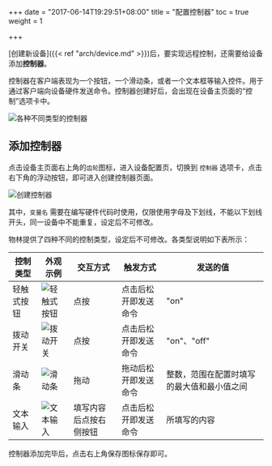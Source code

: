 +++
date = "2017-06-14T19:29:51+08:00"
title = "配置控制器"
toc = true
weight = 1

+++

[创建新设备]({{< ref "arch/device.md" >}})后，要实现远程控制，还需要给设备添加**控制器**。

控制器在客户端表现为一个按钮，一个滑动条，或者一个文本框等输入控件。用于通过客户端向设备硬件发送命令。控制器创建好后，会出现在设备主页面的“控制”选项卡中。

![各种不同类型的控制器](/images/ctrl_1.png?width=300)

## 添加控制器

点击设备主页面右上角的`齿轮`图标，进入设备配置页，切换到 `控制器` 选项卡，点击右下角的浮动按钮，即可进入创建控制器页面。

![创建控制器](/images/start_4.png?width=300)

其中，`变量名` 需要在编写硬件代码时使用，仅限使用字母及下划线，不能以下划线开头，同一设备中不能重复，设定后不可修改。

物林提供了四种不同的控制类型，设定后不可修改。各类型说明如下表所示：

| 控制类型 |  外观示例 | 交互方式 | 触发方式 | 发送的值 |
|---------|---------|-----------|-----------|---------|
| 轻触式按钮 | ![轻触式按钮](/images/ctrl_btn.png) | 点按 | 点击后松开即发送命令 | "on" |
| 拨动开关 | ![拨动开关](/images/ctrl_switch.png) | 点按 | 点击后松开即发送命令 | "on"、"off" |
| 滑动条 | ![滑动条](/images/ctrl_range.png) | 拖动 | 拖动后松开即发送命令 | 整数，范围在配置时填写的最大值和最小值之间 |
| 文本输入 | ![文本输入](/images/ctrl_text.png) | 填写内容后点按右侧按钮 | 点击后松开即发送命令 | 所填写的内容 |


控制器添加完毕后，点击右上角保存图标保存即可。


